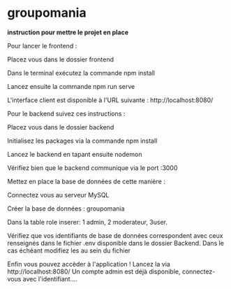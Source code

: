 # groupomania
**instruction pour mettre le projet en place**

Pour lancer le frontend :

Placez vous dans le dossier frontend

Dans le terminal exécutez la commande npm install

Lancez ensuite la commande npm run serve

L'interface client est disponible à l'URL suivante : http://localhost:8080/

Pour le backend suivez ces instructions :

Placez vous dans le dossier backend

Initialisez les packages via la commande npm install

Lancez le backend en tapant ensuite nodemon

Vérifiez bien que le backend communique via le port :3000

Mettez en place la base de données de cette manière :

Connectez vous au serveur MySQL

 Créer la base de données :  groupomania
 
Dans la table role inserer: 1 admin, 2 moderateur, 3user.

Vérifiez que vos identifiants de base de données correspondent avec ceux renseignés dans le fichier .env disponible dans le dossier Backend. Dans le cas échéant modifiez les au sein du fichier

Enfin vous pouvez accèder à l'application !
Lancez la via http://localhost:8080/
Un compte admin est déjà disponible, connectez-vous avec l'identifiant....
